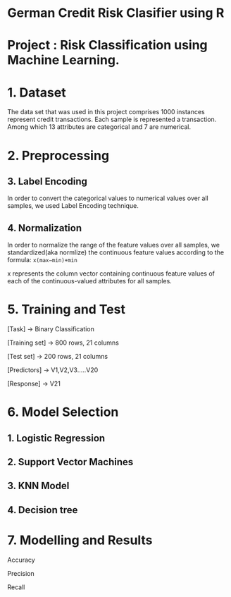 # German Credit Risk Clasifier using R

# Project : Risk Classification using Machine Learning.

# 1. Dataset
The data set that was used in this project comprises 1000 instances represent credit transactions.
Each sample is represented a transaction. Among which 13 attributes are categorical and 7 are numerical.

# 2. Preprocessing

## 3. Label Encoding
In order to convert the categorical values to numerical values over all samples, we used Label Encoding technique.



## 4. Normalization
In order to normalize the range of the feature values over all samples, we standardized(aka normlize) the
continuous feature values according to the formula:
                                        ```x(max−min)+min```


x represents the column vector containing continuous feature values of each of the
continuous-valued attributes for all samples.


# 5. Training and Test
[Task] -> Binary Classification

[Training set] -> 800 rows, 21 columns

[Test set] -> 200 rows, 21 columns

[Predictors] -> V1,V2,V3.....V20

[Response] -> V21


# 6. Model Selection

## 1. Logistic Regression
## 2. Support Vector Machines
## 3. KNN Model
## 4. Decision tree

# 7. Modelling and Results

Accuracy

Precision

Recall






















